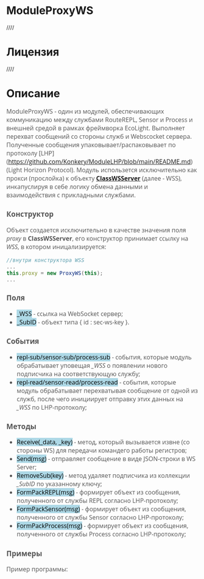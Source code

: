 # ModuleProxyWS
////

# Лицензия
////

# Описание
<div style = "font-family: 'Open Sans', sans-serif; font-size: 16px; color: #555">

ModuleProxyWS - один из модулей, обеспечивающих коммуникацию между службами RouteREPL, Sensor и Process и внешней средой в рамках фреймворка EcoLight. 
Выполняет перехват сообщений со стороны служб и Webscocket сервера. Полученные сообщения упаковывает/распаковывает по протоколу [LHP] (https://github.com/Konkery/ModuleLHP/blob/main/README.md) (Light Horizon Protocol).
Модуль использется исключительно как прокси (прослойка) к объекту [**ClassWSServer**](https://github.com/Konkery/ModuleWebSocketServer/blob/main/README.md) (далее - WSS), инкапуслируя в себе логику обмена данными и взаимодействия с прикладными службами. 

### **Конструктор**
Объект создается исключительно в качестве значения поля *proxy* в **ClassWSServer**, его конструктор принимает ссылку на *WSS*, в котором иницализируется:
```js
//внутри конструктора WSS
...
this.proxy = new ProxyWS(this);
...
```

### **Поля**
- <mark style="background-color: lightblue">_WSS</mark> - ссылка на WebSocket сервер;
- <mark style="background-color: lightblue">_SubID</mark> - объект типа { id : sec-ws-key }.

### **События**
- <mark style="background-color: lightblue">repl-sub/sensor-sub/process-sub</mark> - события, которые модуль обрабатывает уповещая *_WSS* о появлении нового подписчика на соответствующую службу; 
- <mark style="background-color: lightblue">repl-read/sensor-read/process-read</mark> - события, которые модуль обрабатывает перехватывая сообщение от одной из служб, после чего инициирует отправку этих данных на *_WSS* по LHP-протоколу; 

### **Методы**
- <mark style="background-color: lightblue">Receive(_data, _key)</mark> - метод, который вызывается извне (со стороны WS) для передачи командего работы регистров;
- <mark style="background-color: lightblue">Send(msg)</mark> - отправляет сообщение в виде JSON-строки в WS Server;
- <mark style="background-color: lightblue">RemoveSub(key)</mark> - метод удаляет подписчика из коллекции *_SubID* по указанному ключу;
- <mark style="background-color: lightblue">FormPackREPL(msg)</mark> - формирует объект из сообщения, полученного от службы REPL согласно LHP-протоколу;
- <mark style="background-color: lightblue">FormPackSensor(msg)</mark> - формирует объект из сообщения, полученного от службы Sensor согласно LHP-протоколу;
- <mark style="background-color: lightblue">FormPackProcess(msg)</mark> - формирует объект из сообщения, полученного от службы Process согласно LHP-протоколу;

### **Примеры**
Пример программы:
```js

```
</div>